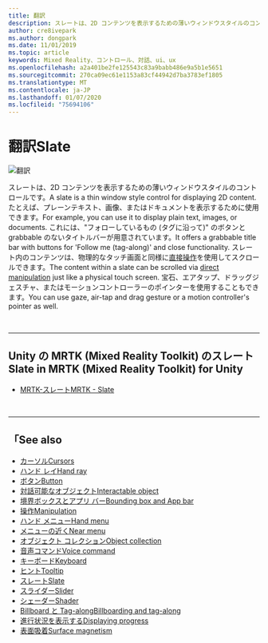 ```yaml
---
title: 翻訳
description: スレートは、2D コンテンツを表示するための薄いウィンドウスタイルのコントロールです。
author: cre8ivepark
ms.author: dongpark
ms.date: 11/01/2019
ms.topic: article
keywords: Mixed Reality、コントロール、対話、ui、ux
ms.openlocfilehash: a2a401be2fe125543c83a9babb486e9a5b1e5651
ms.sourcegitcommit: 270ca09ec61e1153a83cf44942d7ba3783ef1805
ms.translationtype: MT
ms.contentlocale: ja-JP
ms.lasthandoff: 01/07/2020
ms.locfileid: "75694106"
---
```

# <a name="slate"></a><span data-ttu-id="9159e-104">翻訳</span><span class="sxs-lookup"><span data-stu-id="9159e-104">Slate</span></span>

![翻訳](images/UX/UX_Hero_Slate.jpg)

<span data-ttu-id="9159e-106">スレートは、2D コンテンツを表示するための薄いウィンドウスタイルのコントロールです。</span><span class="sxs-lookup"><span data-stu-id="9159e-106">A slate is a thin window style control for displaying 2D content.</span></span> <span data-ttu-id="9159e-107">たとえば、プレーンテキスト、画像、またはドキュメントを表示するために使用できます。</span><span class="sxs-lookup"><span data-stu-id="9159e-107">For example, you can use it to display plain text, images, or documents.</span></span> <span data-ttu-id="9159e-108">これには、"フォローしているもの (タグに沿って)" のボタンと grabbable のないタイトルバーが用意されています。</span><span class="sxs-lookup"><span data-stu-id="9159e-108">It offers a grabbable title bar with buttons for 'Follow me (tag-along)' and close functionality.</span></span> <span data-ttu-id="9159e-109">スレート内のコンテンツは、物理的なタッチ画面と同様に[直接操作](direct-manipulation.md#2d-slate-interaction)を使用してスクロールできます。</span><span class="sxs-lookup"><span data-stu-id="9159e-109">The content within a slate can be scrolled via [direct manipulation](direct-manipulation.md#2d-slate-interaction) just like a physical touch screen.</span></span> <span data-ttu-id="9159e-110">宝石、エアタップ、ドラッグジェスチャ、またはモーションコントローラーのポインターを使用することもできます。</span><span class="sxs-lookup"><span data-stu-id="9159e-110">You can use gaze, air-tap and drag gesture or a motion controller's pointer as well.</span></span>

<br>

---

## <a name="slate-in-mrtk-mixed-reality-toolkit-for-unity"></a><span data-ttu-id="9159e-111">Unity の MRTK (Mixed Reality Toolkit) のスレート</span><span class="sxs-lookup"><span data-stu-id="9159e-111">Slate in MRTK (Mixed Reality Toolkit) for Unity</span></span>

* [<span data-ttu-id="9159e-112">MRTK-スレート</span><span class="sxs-lookup"><span data-stu-id="9159e-112">MRTK - Slate</span></span>](https://microsoft.github.io/MixedRealityToolkit-Unity/Documentation/README_Slate.html)

<br>

---

## <a name="see-also"></a><span data-ttu-id="9159e-113">「</span><span class="sxs-lookup"><span data-stu-id="9159e-113">See also</span></span>

* [<span data-ttu-id="9159e-114">カーソル</span><span class="sxs-lookup"><span data-stu-id="9159e-114">Cursors</span></span>](cursors.md)
* [<span data-ttu-id="9159e-115">ハンド レイ</span><span class="sxs-lookup"><span data-stu-id="9159e-115">Hand ray</span></span>](point-and-commit.md)
* [<span data-ttu-id="9159e-116">ボタン</span><span class="sxs-lookup"><span data-stu-id="9159e-116">Button</span></span>](button.md)
* [<span data-ttu-id="9159e-117">対話可能なオブジェクト</span><span class="sxs-lookup"><span data-stu-id="9159e-117">Interactable object</span></span>](interactable-object.md)
* [<span data-ttu-id="9159e-118">境界ボックスとアプリ バー</span><span class="sxs-lookup"><span data-stu-id="9159e-118">Bounding box and App bar</span></span>](app-bar-and-bounding-box.md)
* [<span data-ttu-id="9159e-119">操作</span><span class="sxs-lookup"><span data-stu-id="9159e-119">Manipulation</span></span>](direct-manipulation.md)
* [<span data-ttu-id="9159e-120">ハンド メニュー</span><span class="sxs-lookup"><span data-stu-id="9159e-120">Hand menu</span></span>](hand-menu.md)
* [<span data-ttu-id="9159e-121">メニューの近く</span><span class="sxs-lookup"><span data-stu-id="9159e-121">Near menu</span></span>](near-menu.md)
* [<span data-ttu-id="9159e-122">オブジェクト コレクション</span><span class="sxs-lookup"><span data-stu-id="9159e-122">Object collection</span></span>](object-collection.md)
* [<span data-ttu-id="9159e-123">音声コマンド</span><span class="sxs-lookup"><span data-stu-id="9159e-123">Voice command</span></span>](voice-input.md)
* [<span data-ttu-id="9159e-124">キーボード</span><span class="sxs-lookup"><span data-stu-id="9159e-124">Keyboard</span></span>](keyboard.md)
* [<span data-ttu-id="9159e-125">ヒント</span><span class="sxs-lookup"><span data-stu-id="9159e-125">Tooltip</span></span>](tooltip.md)
* [<span data-ttu-id="9159e-126">スレート</span><span class="sxs-lookup"><span data-stu-id="9159e-126">Slate</span></span>](slate.md)
* [<span data-ttu-id="9159e-127">スライダー</span><span class="sxs-lookup"><span data-stu-id="9159e-127">Slider</span></span>](slider.md)
* [<span data-ttu-id="9159e-128">シェーダー</span><span class="sxs-lookup"><span data-stu-id="9159e-128">Shader</span></span>](shader.md)
* [<span data-ttu-id="9159e-129">Billboard と Tag-along</span><span class="sxs-lookup"><span data-stu-id="9159e-129">Billboarding and tag-along</span></span>](billboarding-and-tag-along.md)
* [<span data-ttu-id="9159e-130">進行状況を表示する</span><span class="sxs-lookup"><span data-stu-id="9159e-130">Displaying progress</span></span>](progress.md)
* [<span data-ttu-id="9159e-131">表面吸着</span><span class="sxs-lookup"><span data-stu-id="9159e-131">Surface magnetism</span></span>](surface-magnetism.md)
